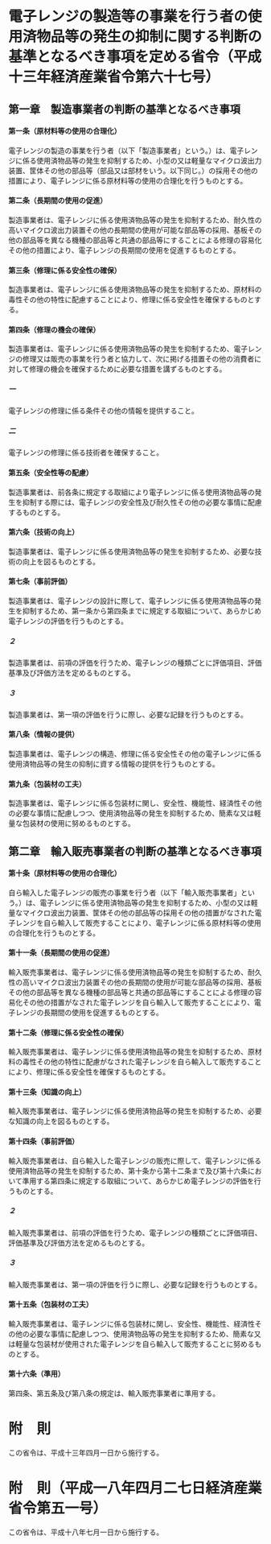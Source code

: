 # 電子レンジの製造等の事業を行う者の使用済物品等の発生の抑制に関する判断の基準となるべき事項を定める省令（平成十三年経済産業省令第六十七号）
## 第一章　製造事業者の判断の基準となるべき事項
#### 第一条（原材料等の使用の合理化）
電子レンジの製造の事業を行う者（以下「製造事業者」という。）は、電子レンジに係る使用済物品等の発生を抑制するため、小型の又は軽量なマイクロ波出力装置、筐体その他の部品等（部品又は部材をいう。以下同じ。）の採用その他の措置により、電子レンジに係る原材料等の使用の合理化を行うものとする。
#### 第二条（長期間の使用の促進）
製造事業者は、電子レンジに係る使用済物品等の発生を抑制するため、耐久性の高いマイクロ波出力装置その他の長期間の使用が可能な部品等の採用、基板その他の部品等を異なる機種の部品等と共通の部品等にすることによる修理の容易化その他の措置により、電子レンジの長期間の使用を促進するものとする。
#### 第三条（修理に係る安全性の確保）
製造事業者は、電子レンジに係る使用済物品等の発生を抑制するため、原材料の毒性その他の特性に配慮することにより、修理に係る安全性を確保するものとする。
#### 第四条（修理の機会の確保）
製造事業者は、電子レンジに係る使用済物品等の発生を抑制するため、電子レンジの修理又は販売の事業を行う者と協力して、次に掲げる措置その他の消費者に対して修理の機会を確保するために必要な措置を講ずるものとする。
##### 一
電子レンジの修理に係る条件その他の情報を提供すること。
##### 二
電子レンジの修理に係る技術者を確保すること。
#### 第五条（安全性等の配慮）
製造事業者は、前各条に規定する取組により電子レンジに係る使用済物品等の発生を抑制する際には、電子レンジの安全性及び耐久性その他の必要な事情に配慮するものとする。
#### 第六条（技術の向上）
製造事業者は、電子レンジに係る使用済物品等の発生を抑制するため、必要な技術の向上を図るものとする。
#### 第七条（事前評価）
製造事業者は、電子レンジの設計に際して、電子レンジに係る使用済物品等の発生を抑制するため、第一条から第四条までに規定する取組について、あらかじめ電子レンジの評価を行うものとする。
##### ２
製造事業者は、前項の評価を行うため、電子レンジの種類ごとに評価項目、評価基準及び評価方法を定めるものとする。
##### ３
製造事業者は、第一項の評価を行うに際し、必要な記録を行うものとする。
#### 第八条（情報の提供）
製造事業者は、電子レンジの構造、修理に係る安全性その他の電子レンジに係る使用済物品等の発生の抑制に資する情報の提供を行うものとする。
#### 第九条（包装材の工夫）
製造事業者は、電子レンジに係る包装材に関し、安全性、機能性、経済性その他の必要な事情に配慮しつつ、使用済物品等の発生を抑制するため、簡素な又は軽量な包装材の使用に努めるものとする。
## 第二章　輸入販売事業者の判断の基準となるべき事項
#### 第十条（原材料等の使用の合理化）
自ら輸入した電子レンジの販売の事業を行う者（以下「輸入販売事業者」という。）は、電子レンジに係る使用済物品等の発生を抑制するため、小型の又は軽量なマイクロ波出力装置、筐体その他の部品等の採用その他の措置がなされた電子レンジを自ら輸入して販売することにより、電子レンジに係る原材料等の使用の合理化を行うものとする。
#### 第十一条（長期間の使用の促進）
輸入販売事業者は、電子レンジに係る使用済物品等の発生を抑制するため、耐久性の高いマイクロ波出力装置その他の長期間の使用が可能な部品等の採用、基板その他の部品等を異なる機種の部品等と共通の部品等にすることによる修理の容易化その他の措置がなされた電子レンジを自ら輸入して販売することにより、電子レンジの長期間の使用を促進するものとする。
#### 第十二条（修理に係る安全性の確保）
輸入販売事業者は、電子レンジに係る使用済物品等の発生を抑制するため、原材料の毒性その他の特性に配慮がなされた電子レンジを自ら輸入して販売することにより、修理に係る安全性を確保するものとする。
#### 第十三条（知識の向上）
輸入販売事業者は、電子レンジに係る使用済物品等の発生を抑制するため、必要な知識の向上を図るものとする。
#### 第十四条（事前評価）
輸入販売事業者は、自ら輸入した電子レンジの販売に際して、電子レンジに係る使用済物品等の発生を抑制するため、第十条から第十二条まで及び第十六条において準用する第四条に規定する取組について、あらかじめ電子レンジの評価を行うものとする。
##### ２
輸入販売事業者は、前項の評価を行うため、電子レンジの種類ごとに評価項目、評価基準及び評価方法を定めるものとする。
##### ３
輸入販売事業者は、第一項の評価を行うに際し、必要な記録を行うものとする。
#### 第十五条（包装材の工夫）
輸入販売事業者は、電子レンジに係る包装材に関し、安全性、機能性、経済性その他の必要な事情に配慮しつつ、使用済物品等の発生を抑制するため、簡素な又は軽量な包装材が使用された電子レンジを自ら輸入して販売することに努めるものとする。
#### 第十六条（準用）
第四条、第五条及び第八条の規定は、輸入販売事業者に準用する。
# 附　則
この省令は、平成十三年四月一日から施行する。
# 附　則（平成一八年四月二七日経済産業省令第五一号）
この省令は、平成十八年七月一日から施行する。
